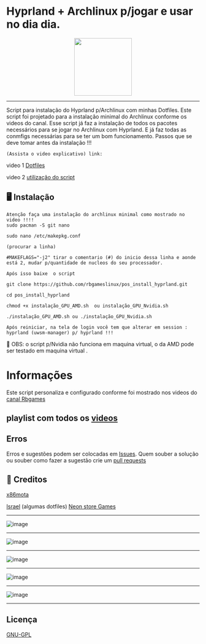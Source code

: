 
# Hyprland + Archlinux p/jogar e usar no dia dia.

<p align="center">
  <img src="https://github.com/user-attachments/assets/112be1e1-24f7-4456-abc0-6eac2ababf6f" width="150" />
</p>

-----
Script para instalação do Hyprland p/Archlinux com minhas Dotfiles.
Este script foi projetado para a instalação minimal do Archlinux conforme os videos do canal.
Esse script já faz a instalação de todos os pacotes necessários para se jogar no Archlinux com Hyprland.
E já faz todas as conmfigs necessárias para se ter um bom funcionamento.
Passos que se deve tomar antes da instalação !!!

`(Assista o video explicativo) link:`

video 1 [Dotfiles](https://youtu.be/6KrKxNsAdYo)

video 2 [utilização do script](https://youtu.be/ezOm_47syUM^)

## 🖥️ Instalação

```
Atenção faça uma instalação do archlinux minimal como mostrado no video !!!!
sudo pacman -S git nano

sudo nano /etc/makepkg.conf

(procurar a linha)

#MAKEFLAGS="-j2" tirar o comentario (#) do inicio dessa linha e aonde está 2, mudar p/quantidade de nucleos do seu processador.

Após isso baixe  o script 

git clone https://github.com/rbgameslinux/pos_install_hyprland.git

cd pos_install_hyprland

chmod +x instalação_GPU_AMD.sh  ou instalação_GPU_Nvidia.sh

./instalação_GPU_AMD.sh ou ./instalação_GPU_Nvidia.sh

Após reiniciar, na tela de login você tem que alterar em session : hyprland (uwsm-manager) p/ hyprland !!!
```
📢 OBS: o script p/Nvidia não funciona em maquina virtual, o da AMD pode ser testado em maquina virtual .

# Informações

Este script personaliza e configurado conforme foi mostrado nos videos do [canal Rbgames](https://www.youtube.com/@RBGameslinux) 

## playlist com todos os [videos](https://youtube.com/playlist?list=PLZymN5kq4bLm2CHxa06M1lwQnWMoWjwJh&si=4bRBaNhB97d-AxF0) 


## Erros
Erros e sugestões podem ser colocadas em [Issues](https://github.com/rbgameslinux/pos_install_hyprland/issues). Quem souber a solução ou souber como fazer a sugestão crie um [pull requests](https://github.com/rbgameslinux/pos_install_hyprland/pulls)

## 📢 Creditos

[x86mota](https://github.com/x86mota)

[Israel](https://neonstoregames.com.br/) (algumas dotfiles) [Neon store Games](https://www.facebook.com/neonstoregameinformatica)

--------
![image](https://github.com/user-attachments/assets/25fa406d-522a-4fe2-baa6-c0c9c8ff7680)

-----
![image](https://github.com/user-attachments/assets/ebe0ae1b-fc03-4ab4-a7f3-3b484f6513d8)

----------
![image](https://github.com/user-attachments/assets/44e3b450-b8b3-4e60-8503-de84f5d987e9)

-----
![image](https://github.com/user-attachments/assets/9010f5ac-1ac1-47a3-be71-36c72d06702f)

-------
![image](https://github.com/user-attachments/assets/66d0717b-59a7-4603-9e3c-49ae03a2395b)


---------    
## Licença

[GNU-GPL](https://github.com/rbgameslinux/pos_install_hyprland/blame/main/LICENSE)





